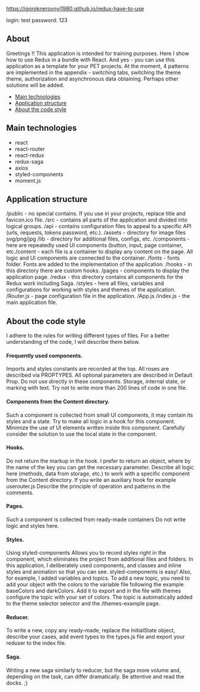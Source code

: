 https://igoroknerovnyi1980.github.io/redux-have-to-use

login: test
password: 123

## About

Greetings !!
This application is intended for training purposes. Here I show how to use Redux in a bundle with React. And yes - you can use this application as a template for your PET projects. At the moment, 4 patterns are implemented in the appendix - switching tabs, switching the theme theme, authorization and asynchronous data obtaining. Perhaps other solutions will be added.

- [Main technologies](#main-technologies)
- [Application structure](#application-structure)
- [About the code style](#about-the-code-style)

## Main technologies

- react
- react-router
- react-redux
- redux-saga
- axios
- styled-components
- moment.js

## Application structure

/public - no special contains. If you use in your projects, replace title and favicon.ico file.
/src - contains all parts of the application and divided into logical groups.
/api - contains configuration files to appeal to a specific API (urls, requests, tokens password, etc.).
/assets - directory for image files svg/png/jpg
/lib - directory for additional files, configs, etc.
/components - here are repeatedly used UI components (button, input, page container, etc./content - each file is a container to display any content on the page. All logic and UI components are connected to the container.
/fonts - fonts folder. Fonts are added to the implementation of the application.
/hooks - in this directory there are custom hooks.
/pages - components to display the application page.
/redux - this directory contains all components for the Redux work including Saga.
/styles - here all files, variables and configurations for working with styles and themes of the application.
/Router.js - page configuration file in the application.
/App.js
/index.js - the main application file.

## About the code style

I adhere to the rules for writing different types of files. For a better understanding of the code, I will describe them below.

#### Frequently used components.

Imports and styles constants are recorded at the top. All roses are described via PROPTYPES. All optional parameters are described in Default Prop. Do not use directly in these components. Storage, internal state, or marking with text. Try not to write more than 200 lines of code in one file.

#### Components from the Content directory.

Such a component is collected from small UI components, it may contain its styles and a state. Try to make all logic in a hook for this component. Minimize the use of UI elements written inside this component. Carefully consider the solution to use the local state in the component.

#### Hooks.

Do not return the markup in the hook. I prefer to return an object, where by the name of the key you can get the necessary parameter. Describe all logic here (methods, data from storage, etc.) to work with a specific component from the Content directory. If you write an auxiliary hook for example userouter.js Describe the principle of operation and patterns in the comments.

#### Pages.

Such a component is collected from ready-made containers Do not write logic and styles here.

#### Styles.

Using styled-components Allows you to record styles right in the component, which eliminates the project from additional files and folders. In this application, I deliberately used components, and classes and inline styles and animation so that you can see. styled-components is easy! Also, for example, I added variables and topics. To add a new topic, you need to add your object with the colors to the variable file following the example baseColors and darkColors. Add it to export and in the file with themes configure the topic with your set of colors. The topic is automatically added to the theme selector selector and the /themes-example page.

#### Reducer.

To write a new, copy any ready-made, replace the InitialState object, describe your cases, add event types to the types.js file and export your reduser to the index file.

#### Saga.

Writing a new saga similarly to reducer, but the saga more volume and, depending on the task, can differ dramatically. Be attentive and read the docks. ;)
